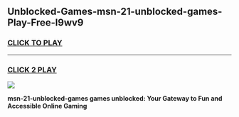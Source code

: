 
## Unblocked-Games-msn-21-unblocked-games-Play-Free-l9wv9
<h3>
<a href="https://premium76.site?title=msn-21-unblocked-games&ref=15A">CLICK TO PLAY</a></h3>
<hr>

<h3>
<a href="https://premium76.site?title=msn-21-unblocked-games&ref=15A">CLICK 2 PLAY</a>
  
</h3>

<a href="https://premium76.site?title=msn-21-unblocked-games&ref=15A"><img src="https://clearcache.store/games.png"></a>


**msn-21-unblocked-games games unblocked: Your Gateway to Fun and Accessible Online Gaming**
